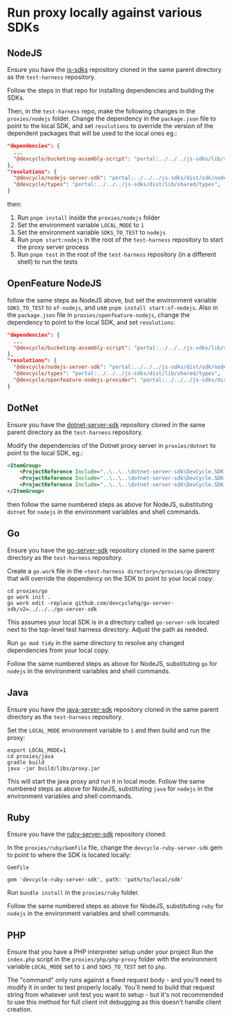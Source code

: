 # Run proxy locally against various SDKs

## NodeJS
Ensure you have the [js-sdks](https://github.com/devcyclehq/js-sdks) repository cloned in the same parent directory as
the `test-harness` repository.

Follow the steps in that repo for installing dependencies and building the SDKs.

Then, in the `test-harness` repo, make the following changes in the `proxies/nodejs` folder.
Change the dependency in the `package.json` file to point to the local SDK, and set `resolutions`
to override the version of the dependent packages that will be used to the local ones eg.:

```json
"dependencies": {
  ...
  "@devcycle/bucketing-assembly-script": "portal:../../../js-sdks/lib/shared/bucketing-assembly-script",
},
"resolutions": {
  "@devcycle/nodejs-server-sdk": "portal:../../../js-sdks/dist/sdk/nodejs",
  "@devcycle/types": "portal:../../../js-sdks/dist/lib/shared/types",
}
```

then:
1. Run `pnpm install` inside the `proxies/nodejs` folder
3. Set the environment variable `LOCAL_MODE` to `1`
4. Set the environment variable `SDKS_TO_TEST` to `nodejs`
5. Run `pnpm start:nodejs` in the root of the `test-harness` repository to start the proxy server process
6. Run `pnpm test` in the root of the `test-harness` repository (in a different shell) to run the tests

## OpenFeature NodeJS

follow the same steps as NodeJS above, but set the environment variable `SDKS_TO_TEST` to `of-nodejs`, 
and use `pnpm install start:of-nodejs`. Also in the `package.json` file in `proxies/openfeature-nodejs`, 
change the dependency to point to the local SDK, and set `resolutions`:

```json
"dependencies": {
  ...
  "@devcycle/bucketing-assembly-script": "portal:../../../js-sdks/lib/shared/bucketing-assembly-script",
},
"resolutions": {
  "@devcycle/nodejs-server-sdk": "portal:../../../js-sdks/dist/sdk/nodejs",
  "@devcycle/types": "portal:../../../js-sdks/dist/lib/shared/types",
  "@devcycle/openfeature-nodejs-provider": "portal:../../../js-sdks/dist/sdk/openfeature-nodejs-provider"
}
```

## DotNet
Ensure you have the [dotnet-server-sdk](https://github.com/DevCycleHQ/dotnet-server-sdk) repository cloned in the same parent directory as
the `test-harness` repository.

Modify the dependencies of the Dotnet proxy server in `proxies/dotnet` to point to the local SDK, eg.:

```xml
<ItemGroup>
	<ProjectReference Include="..\..\..\dotnet-server-sdk\DevCycle.SDK.Server.Common\DevCycle.SDK.Server.Common.csproj" />
	<ProjectReference Include="..\..\..\dotnet-server-sdk\DevCycle.SDK.Server.Cloud\DevCycle.SDK.Server.Cloud.csproj" />
    <ProjectReference Include="..\..\..\dotnet-server-sdk\DevCycle.SDK.Server.Local\DevCycle.SDK.Server.Local.csproj" />
</ItemGroup>
```

then follow the same numbered steps as above for NodeJS, substituting `dotnet` for `nodejs` in the environment variables
and shell commands.

## Go
Ensure you have the [go-server-sdk](https://github.com/DevCycleHQ/go-server-sdk) repository cloned in the same parent directory as
the `test-harness` repository.

Create a `go.work` file in the `<test-harness directory>/proxies/go` directory that will override the dependency on the SDK to point to your local copy:
```
cd proxies/go
go work init .
go work edit -replace github.com/devcyclehq/go-server-sdk/v2=../../../go-server-sdk
```
This assumes your local SDK is in a directory called `go-server-sdk` located next to the top-level test harness directory. Adjust the path as needed.

Run `go mod tidy` in the same directory to resolve any changed dependencies from your local copy.

Follow the same numbered steps as above for NodeJS, substituting `go` for `nodejs` in the environment variables
and shell commands.

## Java
Ensure you have the [java-server-sdk](https://github.com/DevCycleHQ/java-server-sdk) repository cloned in the same parent directory as
the `test-harness` repository.

Set the `LOCAL_MODE` environment variable to `1` and then build and run the proxy:

```
export LOCAL_MODE=1
cd proxies/java
gradle build 
java -jar build/libs/proxy.jar
```

This will start the java proxy and run it in local mode. Follow the same numbered steps as above for NodeJS, substituting `java` for `nodejs` in the environment variables
and shell commands.

## Ruby
Ensure you have the [ruby-server-sdk](https://github.com/DevCycleHQ/ruby-server-sdk) repository cloned.

In the `proxies/ruby/Gemfile` file, change the `devcycle-ruby-server-sdk` gem to point to where the SDK is located locally:

`Gemfile`
```
gem 'devcycle-ruby-server-sdk', path: 'path/to/local/sdk'
```

Run `bundle install` in the `proxies/ruby` folder.

Follow the same numbered steps as above for NodeJS, substituting `ruby` for `nodejs` in the environment variables
and shell commands.

## PHP

Ensure that you have a PHP interpreter setup under your project
Run the `index.php` script in the `proxies/php/php-proxy` folder with the environment variable `LOCAL_MODE` set to `1` and `SDKS_TO_TEST` set to `php`.

The "command" only runs against a fixed request body - and you'll need to modify it in order to test properly locally.
You'll need to build that request string from whatever unit test you want to setup - but it's not recommended to use this method for full client init debugging as this doesn't handle 
client creation.
